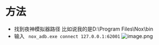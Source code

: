 # 方法
- 找到夜神模拟器路径 比如说我的是D:\Program Files\Nox\bin
- 输入 ` nox_adb.exe connect 127.0.0.1:62001` 
![image.png](https://i.loli.net/2020/05/04/yKBsnglUxri24ed.png)